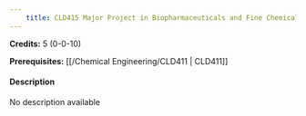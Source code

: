 ```yaml
---
    title: CLD415 Major Project in Biopharmaceuticals and Fine Chemicals
---
```

**Credits:** 5 (0-0-10)



**Prerequisites:** [[/Chemical Engineering/CLD411 | CLD411]]

#### Description 
No description available